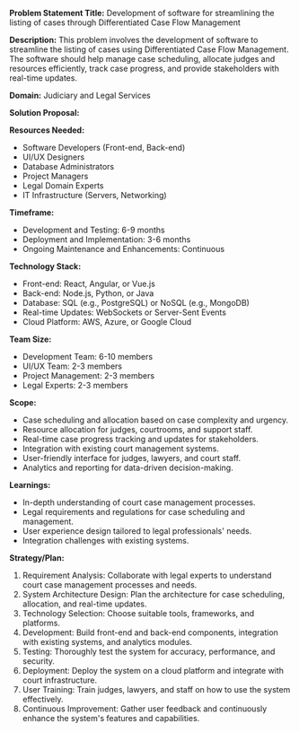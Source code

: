 **Problem Statement Title:** Development of software for streamlining the listing of cases through Differentiated Case Flow Management

**Description:** This problem involves the development of software to streamline the listing of cases using Differentiated Case Flow Management. The software should help manage case scheduling, allocate judges and resources efficiently, track case progress, and provide stakeholders with real-time updates.

**Domain:** Judiciary and Legal Services

**Solution Proposal:**

**Resources Needed:**
- Software Developers (Front-end, Back-end)
- UI/UX Designers
- Database Administrators
- Project Managers
- Legal Domain Experts
- IT Infrastructure (Servers, Networking)

**Timeframe:**
- Development and Testing: 6-9 months
- Deployment and Implementation: 3-6 months
- Ongoing Maintenance and Enhancements: Continuous

**Technology Stack:**
- Front-end: React, Angular, or Vue.js
- Back-end: Node.js, Python, or Java
- Database: SQL (e.g., PostgreSQL) or NoSQL (e.g., MongoDB)
- Real-time Updates: WebSockets or Server-Sent Events
- Cloud Platform: AWS, Azure, or Google Cloud

**Team Size:**
- Development Team: 6-10 members
- UI/UX Team: 2-3 members
- Project Management: 2-3 members
- Legal Experts: 2-3 members

**Scope:**
- Case scheduling and allocation based on case complexity and urgency.
- Resource allocation for judges, courtrooms, and support staff.
- Real-time case progress tracking and updates for stakeholders.
- Integration with existing court management systems.
- User-friendly interface for judges, lawyers, and court staff.
- Analytics and reporting for data-driven decision-making.

**Learnings:**
- In-depth understanding of court case management processes.
- Legal requirements and regulations for case scheduling and management.
- User experience design tailored to legal professionals' needs.
- Integration challenges with existing systems.

**Strategy/Plan:**
1. Requirement Analysis: Collaborate with legal experts to understand court case management processes and needs.
2. System Architecture Design: Plan the architecture for case scheduling, allocation, and real-time updates.
3. Technology Selection: Choose suitable tools, frameworks, and platforms.
4. Development: Build front-end and back-end components, integration with existing systems, and analytics modules.
5. Testing: Thoroughly test the system for accuracy, performance, and security.
6. Deployment: Deploy the system on a cloud platform and integrate with court infrastructure.
7. User Training: Train judges, lawyers, and staff on how to use the system effectively.
8. Continuous Improvement: Gather user feedback and continuously enhance the system's features and capabilities.